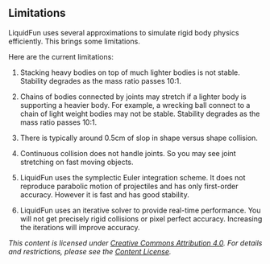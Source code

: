 ## Limitations

LiquidFun uses several approximations to simulate rigid body physics
efficiently. This brings some limitations.

Here are the current limitations:

1. Stacking heavy bodies on top of much lighter bodies is not stable.
Stability degrades as the mass ratio passes 10:1.

2. Chains of bodies connected by joints may stretch if a lighter body is
supporting a heavier body. For example, a wrecking ball connect to a chain of
light weight bodies may not be stable. Stability degrades as the mass ratio
passes 10:1.

3. There is typically around 0.5cm of slop in shape versus shape collision.

4. Continuous collision does not handle joints. So you may see joint
stretching on fast moving objects.

5. LiquidFun uses the symplectic Euler integration scheme. It does not
reproduce parabolic motion of projectiles and has only first-order accuracy.
However it is fast and has good stability.

6. LiquidFun uses an iterative solver to provide real-time performance. You
will not get precisely rigid collisions or pixel perfect accuracy. Increasing
the iterations will improve accuracy.


*This content is licensed under
[Creative Commons Attribution 4.0](http://creativecommons.org/licenses/by/4.0/legalcode).
For details and restrictions, please see the
[Content License](md__content_license.html).*
